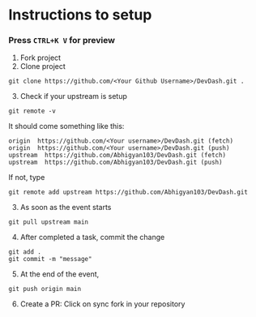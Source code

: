 # Instructions to setup

### Press `CTRL+K V` for preview

1. Fork project
2. Clone project
```
git clone https://github.com/<Your Github Username>/DevDash.git .
```
3. Check if your upstream is setup
```
git remote -v
```
It should come something like this:
```
origin  https://github.com/<Your username>/DevDash.git (fetch)
origin  https://github.com/<Your username>/DevDash.git (push)
upstream  https://github.com/Abhigyan103/DevDash.git (fetch)
upstream  https://github.com/Abhigyan103/DevDash.git (push)
```
If not, type
```
git remote add upstream https://github.com/Abhigyan103/DevDash.git
```
3. As soon as the event starts
```
git pull upstream main
```
4. After completed a task, commit the change
```
git add .
git commit -m "message"
```
5. At the end of the event, 
```
git push origin main
```
6. Create a PR: Click on sync fork in your repository